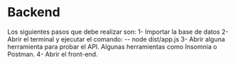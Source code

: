 # Backend
Los siguientes pasos que debe realizar son: 
1- Importar la base de datos 
2- Abrir el terminal y ejecutar el comando: 
-- node dist/app.js
3- Abrir alguna herramienta para probar el API. Algunas herramientas como Insomnia o Postman. 
4- Abrir el front-end. 